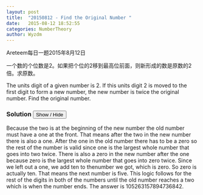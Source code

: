 ```yaml
---
layout: post
title:  "20150812 - Find the Original Number "
date:   2015-08-12 18:52:55
categories: NumberTheory
author: Wyzdm
---
```

Areteem每日一题2015年8月12日

<problem>

一个数的个位数是2。如果把个位的2移到最高位前面，则新形成的数是原数的2倍。求原数。

The units digit of a given number is 2. If this units digit 2 is moved to the first digit to form a new number, the new number is twice the original number. Find the original number.
</problem>

### Solution <button>Show / Hide</button>

<solution>

Because the two is at the beginning of the new number the old number must have a one at the front. That means after the two in the new number there is also a one. After the one in the old number there has to be a zero so the rest of the number is valid since one is the largest whole number that goes into two twice. There is also a zero in the new number after the one because zero is the largest whole number that goes into zero twice. Since we left out a one, we add ten to thenumber we got, which is zero. So zero is actually ten. That means the next number is five. This logic follows for the rest of the digits in both of the numbers until the old number reaches a two which is when the number ends. The answer is 105263157894736842.

</solution>


